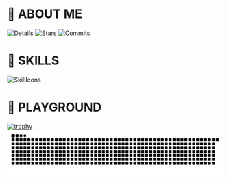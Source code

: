 <link href="styles/style.css" rel="stylesheet"></link>

# :pushpin: **ABOUT ME**

![Details](http://github-profile-summary-cards.vercel.app/api/cards/profile-details?username=mamenz752&theme=github#details)
![Stars](http://github-profile-summary-cards.vercel.app/api/cards/stats?username=mamenz752&theme=github#stars)
![Commits](http://github-profile-summary-cards.vercel.app/api/cards/most-commit-language?username=mamenz752&theme=github#commits)

# :rocket: **SKILLS**

![SkillIcons](https://skillicons.dev/icons?i=js,ts,react,nextjs,go,php,larabel,pys#skills)

# :playground_slide: **PLAYGROUND**

[![trophy](https://github-profile-trophy.vercel.app/?username=mamenz752&theme=onedark)](https://github.com/ryo-ma/github-profile-trophy)
![snake animation](https://raw.githubusercontent.com/mamenz752/mamenz752/output/github-contribution-grid-snake.svg)
